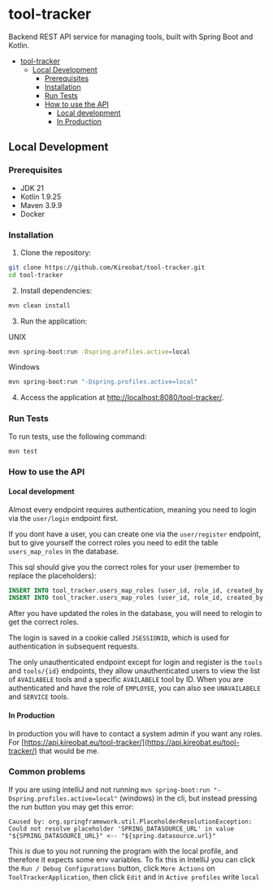 # tool-tracker

Backend REST API service for managing tools, built with Spring Boot and Kotlin.

- [tool-tracker](#tool-tracker)
  - [Local Development](#local-development)
    - [Prerequisites](#prerequisites)
    - [Installation](#installation)
    - [Run Tests](#run-tests)
    - [How to use the API](#how-to-use-the-api)
      - [Local development](#local-development-1)
      - [In Production](#in-production)

## Local Development

### Prerequisites

- JDK 21
- Kotlin 1.9.25
- Maven 3.9.9
- Docker

### Installation

1. Clone the repository:

```sh
git clone https://github.com/Kireobat/tool-tracker.git
cd tool-tracker
```

2. Install dependencies:

```sh
mvn clean install
```

3. Run the application:

UNIX
```sh
mvn spring-boot:run -Dspring.profiles.active=local
```

Windows
```sh
mvn spring-boot:run "-Dspring.profiles.active=local"
```

4. Access the application at [http://localhost:8080/tool-tracker/](http://localhost:8080/tool-tracker/).

### Run Tests

To run tests, use the following command:

```sh
mvn test
```

### How to use the API

#### Local development

Almost every endpoint requires authentication, meaning you need to login via the `user/login` endpoint first.

If you dont have a user, you can create one via the `user/register` endpoint, but to give yourself the correct roles you need to edit the table `users_map_roles` in the database.

This sql should give you the correct roles for your user (remember to replace the placeholders):

```sql
INSERT INTO tool_tracker.users_map_roles (user_id, role_id, created_by, created_time) VALUES (:your_user_id, 0, 0, current_timestamp); // Admin role
INSERT INTO tool_tracker.users_map_roles (user_id, role_id, created_by, created_time) VALUES (:your_user_id, 3, 0, current_timestamp); // Employee role
```

After you have updated the roles in the database, you will need to relogin to get the correct roles.

The login is saved in a cookie called `JSESSIONID`, which is used for authentication in subsequent requests.

The only unauthenticated endpoint except for login and register is the `tools` and `tools/{id}` endpoints, they allow unauthenticated users to view the list of `AVAILABELE` tools and a specific `AVAILABELE` tool by ID. When you are authenticated and have the role of `EMPLOYEE`, you can also see `UNAVAILABELE` and `SERVICE` tools.

#### In Production

In production you will have to contact a system admin if you want any roles. For [https://api.kireobat.eu/tool-tracker/](https://api.kireobat.eu/tool-tracker/) that would be me.

### Common problems

If you are using intelliJ and not running `mvn spring-boot:run "-Dspring.profiles.active=local"` (windows) in the cli, but instead pressing the run button you may get this error:

```
Caused by: org.springframework.util.PlaceholderResolutionException: Could not resolve placeholder 'SPRING_DATASOURCE_URL' in value "${SPRING_DATASOURCE_URL}" <-- "${spring.datasource.url}"
```

This is due to you not running the program with the local profile, and therefore it expects some env variables. To fix this in IntelliJ you can click the `Run / Debug Configurations` button, click `More Actions` on `ToolTrackerApplication`, then click `Edit` and in `Active profiles` write `local`
